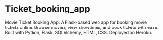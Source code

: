 # Ticket_booking_app
Movie Ticket Booking App: A Flask-based web app for booking movie tickets online. Browse movies, view showtimes, and book tickets with ease. Built with Python, Flask, SQLAlchemy, HTML, CSS. Deployed on Heroku.
